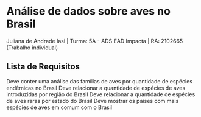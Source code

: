 # Análise de dados sobre aves no Brasil
Juliana de Andrade Iasi | Turma: 5A - ADS EAD Impacta | RA: 2102665 
(Trabalho individual)

## Lista de Requisitos
Deve conter uma análise das famílias de aves por quantidade de espécies endêmicas no Brasil
Deve relacionar a quantidade de espécies de aves introduzidas por região do Brasil
Deve relacionar a quantidade de espécies de aves raras por estado do Brasil
Deve mostrar os países com mais espécies de aves em comum com o Brasil


